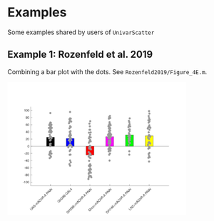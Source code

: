 # Examples

Some examples shared by users of `UnivarScatter`

## Example 1: Rozenfeld et al. 2019

Combining a bar plot with the dots. See `Rozenfeld2019/Figure_4E.m`.

<img src="Rozenfeld2019/plot.svg" width="400"/>
